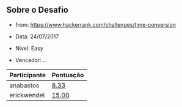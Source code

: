 ## Sobre o Desafio
 - from: https://www.hackerrank.com/challenges/time-conversion
 - Data: 24/07/2017
 - Nivel: Easy

 - Vencedor: ..
 
 Participante | Pontuação
------------ | -------------
anabastos | [8.33](https://www.hackerrank.com/challenges/time-conversion/submissions/code/50153771)
erickwendel | [15.00](https://www.hackerrank.com/challenges/time-conversion/submissions/code/50091691)

